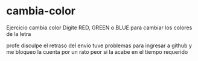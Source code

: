 # cambia-color
Ejercicio cambia color
Digite RED, GREEN o BLUE para cambiar los colores de la letra

profe disculpe el retraso del envio tuve problemas para ingresar a github y me bloqueo la cuenta por un rato peor si la acabe en el tiempo requerido

